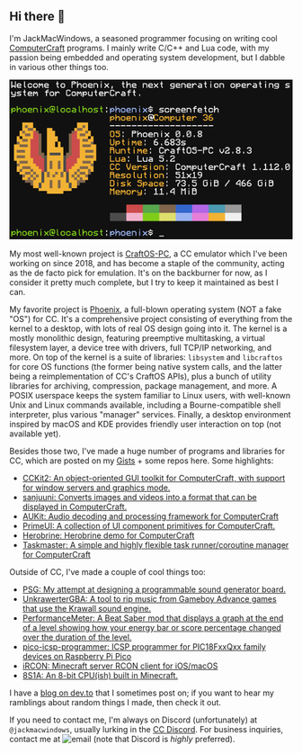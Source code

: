 ## Hi there 👋

I'm JackMacWindows, a seasoned programmer focusing on writing cool [ComputerCraft](https://github.com/cc-tweaked/CC-Tweaked) programs. I mainly write C/C++ and Lua code, with my passion being embedded and operating system development, but I dabble in various other things too.

![banner](2025-03-12_08.08.21.webp)

My most well-known project is [CraftOS-PC](https://www.craftos-pc.cc), a CC emulator which I've been working on since 2018, and has become a staple of the community, acting as the de facto pick for emulation. It's on the backburner for now, as I consider it pretty much complete, but I try to keep it maintained as best I can.

My favorite project is [Phoenix](https://phoenix.madefor.cc), a full-blown operating system (NOT a fake "OS") for CC. It's a comprehensive project consisting of everything from the kernel to a desktop, with lots of real OS design going into it. The kernel is a mostly monolithic design, featuring preemptive multitasking, a virtual filesystem layer, a device tree with drivers, full TCP/IP networking, and more. On top of the kernel is a suite of libraries: `libsystem` and `libcraftos` for core OS functions (the former being native system calls, and the latter being a reimplementation of CC's CraftOS APIs), plus a bunch of utility libraries for archiving, compression, package management, and more. A POSIX userspace keeps the system familiar to Linux users, with well-known Unix and Linux commands available, including a Bourne-compatible shell interpreter, plus various "manager" services. Finally, a desktop environment inspired by macOS and KDE provides friendly user interaction on top (not available yet).

Besides those two, I've made a huge number of programs and libraries for CC, which are posted on my [Gists](https://gist.github.com/MCJack123) + some repos here. Some highlights:
- [CCKit2: An object-oriented GUI toolkit for ComputerCraft, with support for window servers and graphics mode.](https://github.com/Phoenix-ComputerCraft/CCKit2)
- [sanjuuni: Converts images and videos into a format that can be displayed in ComputerCraft.](https://github.com/MCJack123/sanjuuni)
- [AUKit: Audio decoding and processing framework for ComputerCraft](https://github.com/MCJack123/AUKit)
- [PrimeUI: A collection of UI component primitives for ComputerCraft.](https://github.com/MCJack123/PrimeUI)
- [Herobrine: Herobrine demo for ComputerCraft](https://github.com/MCJack123/Herobrine)
- [Taskmaster: A simple and highly flexible task runner/coroutine manager for ComputerCraft](https://gist.github.com/MCJack123/1678fb2c240052f1480b07e9053d4537)

Outside of CC, I've made a couple of cool things too:
- [PSG: My attempt at designing a programmable sound generator board.](https://github.com/MCJack123/PSG)
- [UnkrawerterGBA: A tool to rip music from Gameboy Advance games that use the Krawall sound engine.](https://github.com/MCJack123/UnkrawerterGBA)
- [PerformanceMeter: A Beat Saber mod that displays a graph at the end of a level showing how your energy bar or score percentage changed over the duration of the level.](https://github.com/MCJack123/PerformanceMeter)
- [pico-icsp-programmer: ICSP programmer for PIC18FxxQxx family devices on Raspberry Pi Pico](https://github.com/MCJack123/pico-icsp-programmer)
- [iRCON: Minecraft server RCON client for iOS/macOS](https://github.com/MCJack123/iRCON)
- [8S1A: An 8-bit CPU(ish) built in Minecraft.](https://mcjack123.github.io/8S1A/)

I have a [blog on dev.to](https://dev.to/jackmacwindows) that I sometimes post on; if you want to hear my ramblings about random things I made, then check it out.

If you need to contact me, I'm always on Discord (unfortunately) at `@jackmacwindows`, usually lurking in the [CC Discord](https://discord.computercraft.cc). For business inquiries, contact me at ![email](https://github.com/user-attachments/assets/c2e9020e-b591-4c46-a145-4cdf721127fe) (note that Discord is *highly* preferred).
